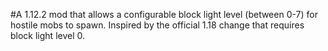 #A 1.12.2 mod that allows a configurable block light level (between 0-7) for hostile mobs to spawn. Inspired by the official 1.18 change that requires block light level 0.